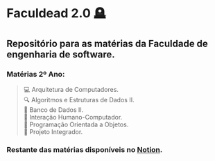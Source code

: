 # Faculdead 2.0 🪦

## Repositório  para as matérias da Faculdade de engenharia de software.

### Matérias 2º Ano:
> 💻 Arquitetura de Computadores.<br>
> 🔍 Algoritmos e Estruturas de Dados II.<br>
> 💾 Banco de Dados II.<br>
> 🤝 Interação Humano-Computador.<br>
> 🎯 Programação Orientada a Objetos.<br>
> 🤝 Projeto Integrador.<br>

### Restante das matérias disponíveis no [Notion](https://faculdead.notion.site/Faculdead-2-0-58ffb3de2adc4e6da1e7451226da11cb).
